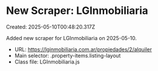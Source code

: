 # New Scraper: LGInmobiliaria

Created: 2025-05-10T00:48:20.317Z

Added new scraper for LGInmobiliaria on 2025-05-10.

- URL: https://lginmobiliaria.com.ar/propiedades/2/alquiler
- Main selector: .property-items.listing-layout
- Class file: LGInmobiliaria.js